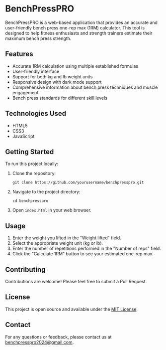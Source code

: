 # BenchPressPRO

BenchPressPRO is a web-based application that provides an accurate and user-friendly bench press one-rep max (1RM) calculator. This tool is designed to help fitness enthusiasts and strength trainers estimate their maximum bench press strength.

## Features

- Accurate 1RM calculation using multiple established formulas
- User-friendly interface
- Support for both kg and lb weight units
- Responsive design with dark mode support
- Comprehensive information about bench press techniques and muscle engagement
- Bench press standards for different skill levels

## Technologies Used

- HTML5
- CSS3
- JavaScript

## Getting Started

To run this project locally:

1. Clone the repository:
   ```
   git clone https://github.com/yourusername/benchpresspro.git
   ```
2. Navigate to the project directory:
   ```
   cd benchpresspro
   ```
3. Open `index.html` in your web browser.

## Usage

1. Enter the weight you lifted in the "Weight lifted" field.
2. Select the appropriate weight unit (kg or lb).
3. Enter the number of repetitions performed in the "Number of reps" field.
4. Click the "Calculate 1RM" button to see your estimated one-rep max.

## Contributing

Contributions are welcome! Please feel free to submit a Pull Request.

## License

This project is open source and available under the [MIT License](LICENSE).

## Contact

For any questions or feedback, please contact us at benchpresspro2024@gmail.com.
